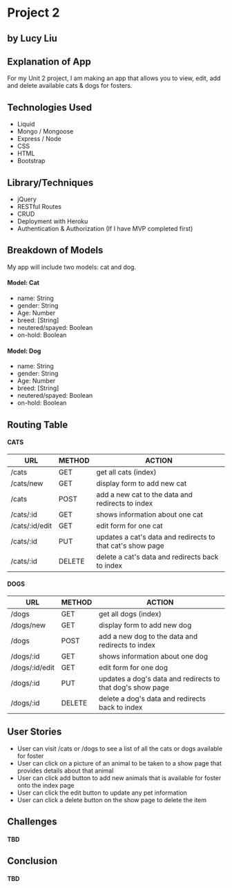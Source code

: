 # Project 2
## by Lucy Liu

## Explanation of App

For my Unit 2 project, I am making an app that allows you to view, edit, add and delete available cats & dogs for fosters. 


## Technologies Used
- Liquid
- Mongo / Mongoose
- Express / Node
- CSS
- HTML
- Bootstrap


## Library/Techniques
- jQuery
- RESTful Routes
- CRUD
- Deployment with Heroku
- Authentication & Authorization (If I have MVP completed first)

## Breakdown of Models
My app will include two models: cat and dog. 

#### Model: Cat
- name: String
- gender: String
- Age: Number
- breed: [String]
- neutered/spayed: Boolean
- on-hold: Boolean

#### Model: Dog
- name: String
- gender: String
- Age: Number
- breed: [String]
- neutered/spayed: Boolean
- on-hold: Boolean


## Routing Table 

#### CATS
| URL              | METHOD        | ACTION                                                      |
| ---------------- |-------------  | ----------------------------------------------------------- |
| /cats            | GET           | get all cats (index)                                        | 
| /cats/new        | GET           | display form to add new cat                                 |
| /cats            | POST          | add a new cat to the data and redirects to index            |
| /cats/:id        | GET           | shows information about one cat                             |
| /cats/:id/edit   | GET           | edit form for one cat                                       |
| /cats/:id        | PUT           | updates a cat's data and redirects to that cat's show page  |
| /cats/:id        | DELETE        | delete a cat's data and redirects back to index             |

#### DOGS
| URL              | METHOD        | ACTION                                                     |
| ---------------- |-------------  | ---------------------------------------------------------- |
| /dogs            | GET           | get all dogs (index)                                       | 
| /dogs/new        | GET           | display form to add new dog                                |
| /dogs            | POST          | add a new dog to the data and redirects to index           |
| /dogs/:id        | GET           | shows information about one dog                            |
| /dogs/:id/edit   | GET           | edit form for one dog                                      |
| /dogs/:id        | PUT           | updates a dog's data and redirects to that dog's show page |
| /dogs/:id        | DELETE        | delete a dog's data and redirects back to index            |


## User Stories

- User can visit /cats or /dogs to see a list of all the cats or dogs available for foster
- User can click on a picture of an animal to be taken to a show page that provides details about that animal
- User can click add button to add new animals that is available for foster onto the index page
- User can click the edit button to update any pet information 
- User can click a delete button on the show page to delete the item


## Challenges
#### TBD

## Conclusion
#### TBD